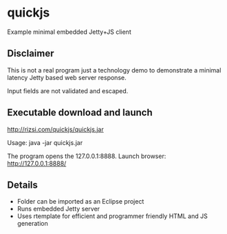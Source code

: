 # quickjs
Example minimal embedded Jetty+JS client

## Disclaimer

This is not a real program just a technology demo to demonstrate a minimal latency Jetty based web server response.

Input fields are not validated and escaped.

## Executable download and launch

http://rizsi.com/quickjs/quickjs.jar

Usage: java -jar quickjs.jar

The program opens the 127.0.0.1:8888. Launch browser: http://127.0.0.1:8888/

## Details

* Folder can be imported as an Eclipse project
* Runs embedded Jetty server
* Uses rtemplate for efficient and programmer friendly HTML and JS generation
